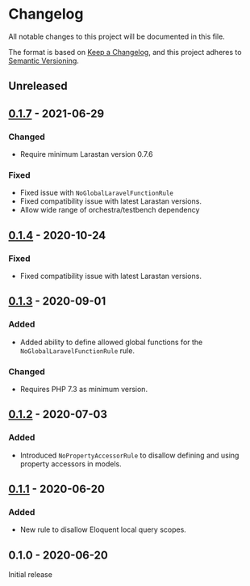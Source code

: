 # Changelog

All notable changes to this project will be documented in this file.

The format is based on [Keep a Changelog](https://keepachangelog.com/en/1.0.0/), and this project adheres to [Semantic Versioning](https://semver.org/spec/v2.0.0.html).

## Unreleased

## [0.1.7] - 2021-06-29

### Changed
- Require minimum Larastan version 0.7.6

### Fixed
- Fixed issue with `NoGlobalLaravelFunctionRule`
- Fixed compatibility issue with latest Larastan versions.
- Allow wide range of orchestra/testbench dependency

## [0.1.4] - 2020-10-24

### Fixed

- Fixed compatibility issue with latest Larastan versions.

## [0.1.3] - 2020-09-01

### Added
- Added ability to define allowed global functions for the `NoGlobalLaravelFunctionRule` rule.

### Changed
- Requires PHP 7.3 as minimum version.

## [0.1.2] - 2020-07-03

### Added
- Introduced `NoPropertyAccessorRule` to disallow defining and using property accessors in models.

## [0.1.1] - 2020-06-20

### Added
- New rule to disallow Eloquent local query scopes.

## 0.1.0 - 2020-06-20

Initial release

[Unreleased]: https://github.com/canvural/larastan-strict-rules/compare/v0.1.7...HEAD
[0.1.7]: https://github.com/canvural/larastan-strict-rules/compare/v0.1.4...v0.1.7
[0.1.4]: https://github.com/canvural/larastan-strict-rules/compare/v0.1.3...v0.1.4
[0.1.3]: https://github.com/canvural/larastan-strict-rules/compare/v0.1.2...v0.1.3
[0.1.2]: https://github.com/canvural/larastan-strict-rules/compare/v0.1.1...v0.1.2
[0.1.1]: https://github.com/canvural/larastan-strict-rules/compare/v0.1.0...HEAD
